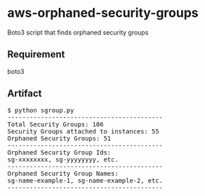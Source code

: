 # aws-orphaned-security-groups
Boto3 script that finds orphaned security groups

## Requirement<br>
boto3

## Artifact

<pre>
$ python sgroup.py
------------------------------------------
Total Security Groups: 106
Security Groups attached to instances: 55
Orphaned Security Groups: 51
------------------------------------------
Orphaned Security Group Ids:
sg-xxxxxxxx, sg-yyyyyyyy, etc.
------------------------------------------
Orphaned Security Group Names:
sg-name-example-1, sg-name-example-2, etc.
------------------------------------------
</pre>
